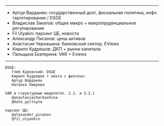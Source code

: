 
------------------------

- Артур Варданян: государственный долг, фискальная политика, инфл. таргетирование / DSGE
- Владислав Закатов: общее макро + макропруденциальное регулирование
- Fil Ulyakin: парсинг ЦБ, новости
- Александр Писанов: цены активов
- Анастасия Черкашина: банковский сектор, EViews
- Кирилл Кудряшов: ДКП + рынок капитала
- Пальцына Екатерина: VAR + Eviews

------------------------

```
DSGE:
   Глеб Куровский: DSGE
   Кирилл Кудряшов + некто с физтеха: 
   Артур Варданян
   Наталья Лаврова

VAR и структурные модели(пп. 2.2. и 3.2.)
   @anastasiacherkashina
   @kate_pyltsyna

парсинг ЦБ:
   @alexander_pisanov
   @fil_ulyankin 
```

